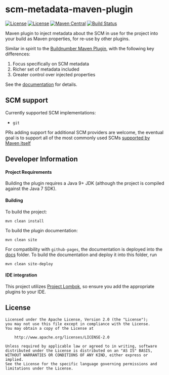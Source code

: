 # scm-metadata-maven-plugin

[![License][documentation_badge]][documentation_url]
[![License][license_badge]][license_url]
[![Maven Central][central_badge]][central_link]
[![Build Status][build_badge]][build_link]

[documentation_badge]: https://img.shields.io/static/v1?label=documentation&message=Github%20Pages&color=informational
[documentation_url]: https://gryphon-zone.github.io/scm-metadata-maven-plugin/plugin-info

[build_badge]: https://jenkins.gryphon.zone/buildStatus/icon?job=gryphon-zone%2Fscm-metadata-maven-plugin%2Fmaster
[build_link]: https://jenkins.gryphon.zone/view/master%20builds/job/gryphon-zone/job/scm-metadata-maven-plugin/job/master/

[central_badge]: https://img.shields.io/maven-central/v/zone.gryphon.maven.plugins/scm-metadata-maven-plugin
[central_link]: https://search.maven.org/search?q=g:%22zone.gryphon.maven.plugins%22%20AND%20a:%22scm-metadata-maven-plugin%22

[license_badge]: https://img.shields.io/github/license/gryphon-zone/scm-metadata-maven-plugin
[license_url]: http://www.apache.org/licenses/LICENSE-2.0

Maven plugin to inject metadata about the SCM in use for the project into your build as Maven properties, for re-use by other plugins.

Similar in spirit to the [Buildnumber Maven Plugin](https://www.mojohaus.org/buildnumber-maven-plugin/), with the following key differences:
1. Focus specifically on SCM metadata
1. Richer set of metadata included
1. Greater control over injected properties

See the [documentation][documentation_url] for details.

## SCM support

Currently supported SCM implementations:
* `git`

PRs adding support for additional SCM providers are welcome,
the eventual goal is to support all of the most commonly used SCMs
[supported by Maven itself](https://maven.apache.org/scm/scms-overview.html)

## Developer Information

#### Project Requirements
Building the plugin requires a Java 9+ JDK (although the project is compiled against the Java 7 SDK).

#### Building

To build the project:
```shell script
mvn clean install
```

To build the plugin documentation:
```shell script
mvn clean site
```

For compatibility with `github-pages`, the documentation is deployed into the [docs](docs) folder.
To build the documentation and deploy it into this folder, run
```shell script
mvn clean site-deploy
```

#### IDE integration

This project utilizes [Project Lombok](https://projectlombok.org/), so ensure you add the appropriate plugins to your IDE.

## License
```
Licensed under the Apache License, Version 2.0 (the "License");
you may not use this file except in compliance with the License.
You may obtain a copy of the License at

    http://www.apache.org/licenses/LICENSE-2.0

Unless required by applicable law or agreed to in writing, software
distributed under the License is distributed on an "AS IS" BASIS,
WITHOUT WARRANTIES OR CONDITIONS OF ANY KIND, either express or implied.
See the License for the specific language governing permissions and
limitations under the License.
```
